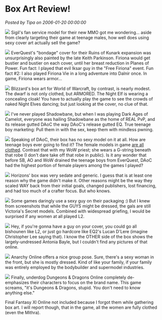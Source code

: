# Box Art Review!

*Posted by Tipa on 2006-01-20 00:00:00*

![](../../../images/Qaliasp2.gif) Sigil's fan service model for their new MMO got me wondering... aside from clearly targeting their game at teenage males, how well does using sexy cover art actually sell the game?

![](../../../images/firiona.jpg) EverQuest's "bondage" cover for their Ruins of Kunark expansion was unsurprisingly also painted by the late Keith Parkinson. Firiona would get bustier and bustier on each cover, until her breast reduction in Planes of Power. Fun fact: I played that evil Iksar guy in the "Free Firiona" event. Fun fact #2: I also played Firiona Vie in a long adventure into Dalnir once. In game, Firiona wears armor...

![](../../../images/warcraft.jpg) Blizzard's box art for World of Warcraft, by contrast, is nearly modest. The dwarf is not only clothed, but ARMORED. The Night Elf is wearing a concealing cloak! You have to actually play the game to see the crowds of naked Night Elves dancing; but just looking at the cover, no clue of that.

![](../../../images/shadowbane.jpg) I've never played Shadowbane, but when I was playing Dark Ages of Camelot, everyone was hailing Shadowbane as the home of REAL PvP, and its release gutted DAoC the way DAoC's release gutted EQ. True teenage boy marketing: Pull them in with the sex, keep them with mindless pwning.

![](../../../images/camelot.jpg) Speaking of DAoC, their box has no sexy model on it at all. How are teenage boys ever going to find it? The female models in game [are all clothed](../../../daoc/). Contrast that with my WoW priest; she wears a G-string beneath that robe (I don't dare take off that robe in public). Is it any wonder that before SB, AO and WoW drained the teenage boys from EverQuest, DAoC had the highest portion of female players among the games I played?

![](../../../images/horizons.jpg) Horizons' box was very sedate and generic. I guess that is at least one reason why the game didn't make it. Other reasons might be the way they scaled WAY back from their initial goals, changed publishers, lost financing, and had too much of a crafter focus. But who knows.

![](../../../images/lineage2.jpg) Some games daringly use a sexy guy on their packaging :) But I knew from screenshots that while the GUYS might be dressed, the gals are still Victoria's Secret models. Combined with widespread griefing, I would be surprised if any women at all played L2.

![](../../../images/eq2.jpg) Hey, if you're gonna have a guy on your cover, you could go all bishounen like L2, or just go hardcore like EQ2's Lucan D'Lere (imagine Christopher Lee saying that). I know the OTHER side of the box shows the largely-undressed Antonia Bayle, but I couldn't find any pictures of that online.

![](../../../images/anarchy.jpg) Anarchy Online offers a nice group pose. Sure, there's a sexy woman in the front, but she is mostly dressed. Kind of like your family, if your family was entirely employed by the bodybuilder and supermodel industries.

![](../../../images/ddo.jpg) Finally, underdog Dungeons & Dragons Online completely de-emphasizes their characters to focus on the brand name. This game screams, "it's Dungeons & Dragons, stupid. You don't need to know anything else."

Final Fantasy XI Online not included because I forgot them while gathering box art. I will report though, that in the game, all the women are fully clothed (even the Mithra).
